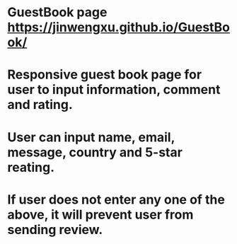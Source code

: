 # GuestBook page https://jinwengxu.github.io/GuestBook/
# Responsive guest book page for user to input information, comment and rating.
# User can input name, email, message, country and 5-star reating. 
# If user does not enter any one of the above, it will prevent user from sending review.
